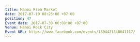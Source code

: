 ```yaml
---
title: Hanoi Flea Market
date: 2017-07-10 08:25:00 +07:00
position: 47
Event date: 2017-07-30 00:00:00 +07:00
Venue: Hanoi Rock City
Event URL: https://www.facebook.com/events/1394421340641117/
---
```


